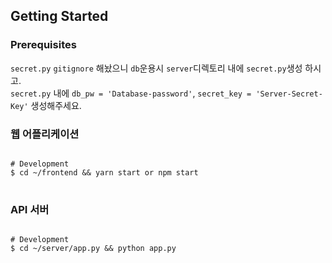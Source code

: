 ## Getting Started

### Prerequisites
`secret.py` `gitignore` 해놨으니 `db`운용시 `server`디렉토리 내에 `secret.py`생성 하시고.<br>
`secret.py` 내에 `db_pw = 'Database-password'`, `secret_key = 'Server-Secret-Key'` 생성해주세요.

### 웹 어플리케이션

<pre>
<code>
# Development
$ cd ~/frontend && yarn start or npm start
</code>
</pre>

### API 서버

<pre>
<code>
# Development
$ cd ~/server/app.py && python app.py
</code>
</pre>

